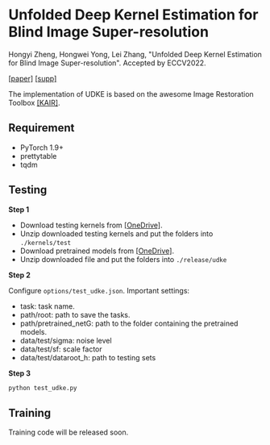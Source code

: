 # Unfolded Deep Kernel Estimation for Blind Image Super-resolution
Hongyi Zheng, Hongwei Yong, Lei Zhang, "Unfolded Deep Kernel Estimation for Blind Image Super-resolution". Accepted by ECCV2022.

[[paper]](https://www4.comp.polyu.edu.hk/~cslzhang/paper/ECCV2022_UDKE.pdf) [[supp]](https://www4.comp.polyu.edu.hk/~cslzhang/paper/ECCV2022_UDKE_supp.pdf)

The implementation of UDKE is based on the awesome Image Restoration Toolbox [[KAIR]](https://github.com/cszn/KAIR).

## Requirement
- PyTorch 1.9+
- prettytable
- tqdm

## Testing
**Step 1**

- Download testing kernels from [[OneDrive]](https://1drv.ms/u/s!ApI9l49EgrUbkesl_RplE66v51o7Wg?e=IrSexF).
- Unzip downloaded testing kernels and put the folders into ```./kernels/test```
- Download pretrained models from [[OneDrive]](https://1drv.ms/u/s!ApI9l49EgrUbkesl_RplE66v51o7Wg?e=IrSexF).
- Unzip downloaded file and put the folders into ```./release/udke```

**Step 2**

Configure ```options/test_udke.json```. Important settings:
- task: task name.
- path/root: path to save the tasks.
- path/pretrained_netG: path to the folder containing the pretrained models.
- data/test/sigma: noise level
- data/test/sf: scale factor
- data/test/dataroot_h: path to testing sets

**Step 3**
```bash
python test_udke.py
```
## Training
Training code will be released soon.
